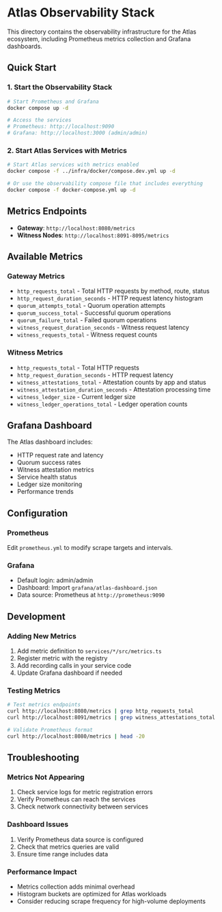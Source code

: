 # Atlas Observability Stack

This directory contains the observability infrastructure for the Atlas ecosystem, including Prometheus metrics collection and Grafana dashboards.

## Quick Start

### 1. Start the Observability Stack

```bash
# Start Prometheus and Grafana
docker compose up -d

# Access the services
# Prometheus: http://localhost:9090
# Grafana: http://localhost:3000 (admin/admin)
```

### 2. Start Atlas Services with Metrics

```bash
# Start Atlas services with metrics enabled
docker compose -f ../infra/docker/compose.dev.yml up -d

# Or use the observability compose file that includes everything
docker compose -f docker-compose.yml up -d
```

## Metrics Endpoints

- **Gateway**: `http://localhost:8080/metrics`
- **Witness Nodes**: `http://localhost:8091-8095/metrics`

## Available Metrics

### Gateway Metrics
- `http_requests_total` - Total HTTP requests by method, route, status
- `http_request_duration_seconds` - HTTP request latency histogram
- `quorum_attempts_total` - Quorum operation attempts
- `quorum_success_total` - Successful quorum operations
- `quorum_failure_total` - Failed quorum operations
- `witness_request_duration_seconds` - Witness request latency
- `witness_requests_total` - Witness request counts

### Witness Metrics
- `http_requests_total` - Total HTTP requests
- `http_request_duration_seconds` - HTTP request latency
- `witness_attestations_total` - Attestation counts by app and status
- `witness_attestation_duration_seconds` - Attestation processing time
- `witness_ledger_size` - Current ledger size
- `witness_ledger_operations_total` - Ledger operation counts

## Grafana Dashboard

The Atlas dashboard includes:
- HTTP request rate and latency
- Quorum success rates
- Witness attestation metrics
- Service health status
- Ledger size monitoring
- Performance trends

## Configuration

### Prometheus
Edit `prometheus.yml` to modify scrape targets and intervals.

### Grafana
- Default login: admin/admin
- Dashboard: Import `grafana/atlas-dashboard.json`
- Data source: Prometheus at `http://prometheus:9090`

## Development

### Adding New Metrics

1. Add metric definition to `services/*/src/metrics.ts`
2. Register metric with the registry
3. Add recording calls in your service code
4. Update Grafana dashboard if needed

### Testing Metrics

```bash
# Test metrics endpoints
curl http://localhost:8080/metrics | grep http_requests_total
curl http://localhost:8091/metrics | grep witness_attestations_total

# Validate Prometheus format
curl http://localhost:8080/metrics | head -20
```

## Troubleshooting

### Metrics Not Appearing
1. Check service logs for metric registration errors
2. Verify Prometheus can reach the services
3. Check network connectivity between services

### Dashboard Issues
1. Verify Prometheus data source is configured
2. Check that metrics queries are valid
3. Ensure time range includes data

### Performance Impact
- Metrics collection adds minimal overhead
- Histogram buckets are optimized for Atlas workloads
- Consider reducing scrape frequency for high-volume deployments
